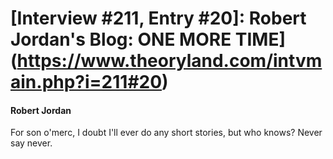 # [Interview #211, Entry #20]: Robert Jordan's Blog: ONE MORE TIME](https://www.theoryland.com/intvmain.php?i=211#20)

#### Robert Jordan

For son o'merc, I doubt I'll ever do any short stories, but who knows? Never say never.

